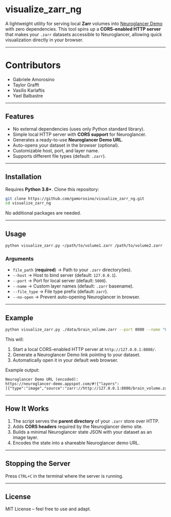 # visualize_zarr_ng

A lightweight utility for serving local **Zarr** volumes into [Neuroglancer Demo](https://neuroglancer-demo.appspot.com) with zero dependencies.
This tool spins up a **CORS-enabled HTTP server** that makes your `.zarr` datasets accessible to Neuroglancer, allowing quick visualization directly in your browser.

---
# Contributors

* Gabriele Amorosino
* Taylor Grafft
* Vasilis Karlaftis 
* Yael Balbastre
---

## Features

* No external dependencies (uses only Python standard library).
* Simple local HTTP server with **CORS support** for Neuroglancer.
* Generates a ready-to-use **Neuroglancer Demo URL**.
* Auto-opens your dataset in the browser (optional).
* Customizable host, port, and layer name.
* Supports different file types (default: `.zarr`).

---

## Installation

Requires **Python 3.8+**.
Clone this repository:

```bash
git clone https://github.com/gamorosino/visualize_zarr_ng.git
cd visualize_zarr_ng
```

No additional packages are needed.

---

## Usage

```bash
python visualize_zarr.py </path/to/volume1.zarr /path/to/volume2.zarr ...> [--port 5000] [--host 127.0.0.1] [--name <mylayer1 mylayer2 ...>]
```

### Arguments

* `file_path` (**required**) → Path to your `.zarr` directory(ies).
* `--host` → Host to bind server (default: `127.0.0.1`).
* `--port` → Port for local server (default: `5000`).
* `--name` → Custom layer names (default: `.zarr` basename).
* `--file_type` → File type prefix (default: `zarr`).
* `--no-open` → Prevent auto-opening Neuroglancer in browser.

---

## Example

```bash
python visualize_zarr.py ./data/brain_volume.zarr --port 8080 --name "BrainVolume"
```

This will:

1. Start a local CORS-enabled HTTP server at `http://127.0.0.1:8080/`.
2. Generate a Neuroglancer Demo link pointing to your dataset.
3. Automatically open it in your default web browser.

Example output:

```
Neuroglancer Demo URL (encoded):
https://neuroglancer-demo.appspot.com/#!{"layers":[{"type":"image","source":"zarr://http://127.0.0.1:8080/brain_volume.zarr/","name":"BrainVolume"}]}
```

---

##  How It Works

1. The script serves the **parent directory** of your `.zarr` store over HTTP.
2. Adds **CORS headers** required by the Neuroglancer demo site.
3. Builds a minimal Neuroglancer state JSON with your dataset as an image layer.
4. Encodes the state into a shareable Neuroglancer demo URL.

---

##  Stopping the Server

Press `CTRL+C` in the terminal where the server is running.

---

##  License

MIT License – feel free to use and adapt.
